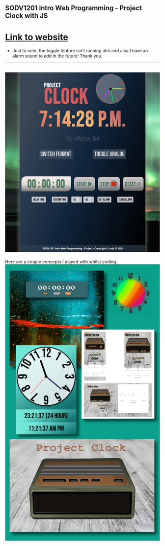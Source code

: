## SODV1201 Intro Web Programming - Project Clock with JS
# [Link to website](https://devjody.github.io/sodv1201_webprog_project_clock/)
- Just to note, the toggle feature isn't running atm and also I have an alarm sound to add in the future! Thank you. 
-----
![SODV1201 Intro Web Programming - Project Clock with JS](img/final.png)
-----
Here are a couple concepts I played with whilst coding. 
![SODV1201 Intro Web Programming - Project Clock with JS](img/concepts.png) 
